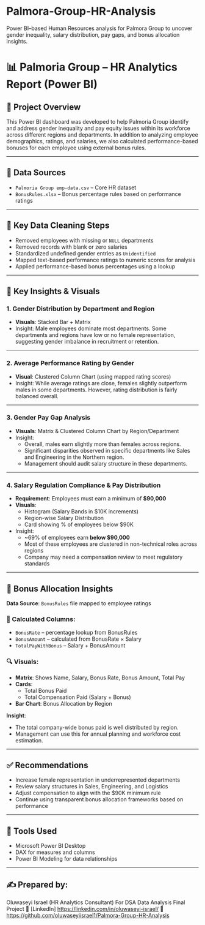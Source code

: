 # Palmora-Group-HR-Analysis
Power BI–based Human Resources analysis for Palmora Group to uncover gender inequality, salary distribution, pay gaps, and bonus allocation insights.

# 📊 Palmoria Group – HR Analytics Report (Power BI)

## 👔 Project Overview

This Power BI dashboard was developed to help Palmoria Group identify and address gender inequality and pay equity issues within its workforce across different regions and departments. In addition to analyzing employee demographics, ratings, and salaries, we also calculated performance-based bonuses for each employee using external bonus rules.

---

## 📁 Data Sources
- `Palmoria Group emp-data.csv` – Core HR dataset
- `BonusRules.xlsx` – Bonus percentage rules based on performance ratings

---

## 🧩 Key Data Cleaning Steps
- Removed employees with missing or `NULL` departments
- Removed records with blank or zero salaries
- Standardized undefined gender entries as `Unidentified`
- Mapped text-based performance ratings to numeric scores for analysis
- Applied performance-based bonus percentages using a lookup

---

## 📌 Key Insights & Visuals

### 1. Gender Distribution by Department and Region
- **Visuals**: Stacked Bar + Matrix
- Insight: Male employees dominate most departments. Some departments and regions have low or no female representation, suggesting gender imbalance in recruitment or retention.

---

### 2. Average Performance Rating by Gender
- **Visual**: Clustered Column Chart (using mapped rating scores)
- Insight: While average ratings are close, females slightly outperform males in some departments. However, rating distribution is fairly balanced overall.

---

### 3. Gender Pay Gap Analysis
- **Visuals**: Matrix & Clustered Column Chart by Region/Department
- Insight:
  - Overall, males earn slightly more than females across regions.
  - Significant disparities observed in specific departments like Sales and Engineering in the Northern region.
  - Management should audit salary structure in these departments.

---

### 4. Salary Regulation Compliance & Pay Distribution
- **Requirement**: Employees must earn a minimum of **$90,000**
- **Visuals**:
  - Histogram (Salary Bands in $10K increments)
  - Region-wise Salary Distribution
  - Card showing % of employees below $90K
- Insight:
  - ~69% of employees earn **below $90,000**
  - Most of these employees are clustered in non-technical roles across regions
  - Company may need a compensation review to meet regulatory standards

---

## 💸 Bonus Allocation Insights

**Data Source**: `BonusRules` file mapped to employee ratings

### 🎯 Calculated Columns:
- `BonusRate` – percentage lookup from BonusRules
- `BonusAmount` – calculated from BonusRate × Salary
- `TotalPayWithBonus` – Salary + BonusAmount

### 🔍 Visuals:
- **Matrix**: Shows Name, Salary, Bonus Rate, Bonus Amount, Total Pay
- **Cards**:
  - Total Bonus Paid
  - Total Compensation Paid (Salary + Bonus)
- **Bar Chart**: Bonus Allocation by Region

**Insight**:
- The total company-wide bonus paid is well distributed by region.
- Management can use this for annual planning and workforce cost estimation.

---

## ✅ Recommendations
- Increase female representation in underrepresented departments
- Review salary structures in Sales, Engineering, and Logistics
- Adjust compensation to align with the $90K minimum rule
- Continue using transparent bonus allocation frameworks based on performance

---

## 🔗 Tools Used
- Microsoft Power BI Desktop
- DAX for measures and columns
- Power BI Modeling for data relationships

---

## ✍️ Prepared by:
Oluwaseyi Israel (HR Analytics Consultant) For DSA Data Analysis Final Project
🔗 [LinkedIn] https://linkedin.com/in/oluwaseyi-israel/
🔗 https://github.com/oluwaseyiisrael1/Palmora-Group-HR-Analysis
